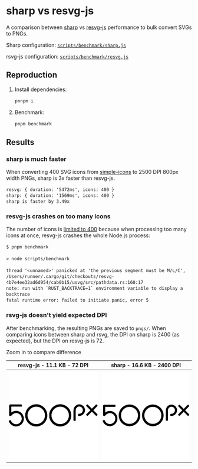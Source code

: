 # sharp vs resvg-js

A comparison between [sharp](https://github.com/lovell/sharp) vs [resvg-js](https://github.com/yisibl/resvg-js) performance to bulk convert SVGs to PNGs.

Sharp configuration: [`scripts/benchmark/sharp.js`](/scripts/benchmark/sharp.js)

rsvg-js configuration: [`scripts/benchmark/resvg.js`](/scripts/benchmark/resvg.js)


## Reproduction

1. Install dependencies:

	```sh
	pnnpm i
	```

2. Benchmark:

	```sh
	pnpm benchmark
	```

## Results

### sharp is much faster

When converting 400 SVG icons from [simple-icons](https://www.npmjs.com/package/simple-icons) to 2500 DPI 800px width PNGs, sharp is 3x faster than resvg-js.

```
resvg: { duration: '5472ms', icons: 400 }
sharp: { duration: '1569ms', icons: 400 }
sharp is faster by 3.49x
```

### resvg-js crashes on too many icons

The number of icons is [limited to 400](/scripts/benchmark/index.js#L13) because when processing too many icons at once, resvg-js crashes the whole Node.js process:

```
$ pnpm benchmark

> node scripts/benchmark

thread '<unnamed>' panicked at 'the previous segment must be M/L/C', /Users/runner/.cargo/git/checkouts/resvg-4b7e4ee32ad6d954/cab0b15/usvg/src/pathdata.rs:160:17
note: run with `RUST_BACKTRACE=1` environment variable to display a backtrace
fatal runtime error: failed to initiate panic, error 5
```

### rsvg-js doesn't yield expected DPI
After benchmarking, the resulting PNGs are saved to `pngs/`. When comparing icons between sharp and rsvg, the DPI on sharp is 2400 (as expected), but the DPI on resvg-js is 72.

Zoom in to compare difference


| resvg-js - 11.1 KB - 72 DPI | sharp - 16.6 KB - 2400 DPI |
| - | - |
| <img src="./pngs/resvg/500px.svg.png"> | <img src="./pngs/sharp/500px.svg.png"> |
